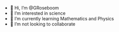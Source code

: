 - 👋 Hi, I’m @GRoseboom
- 👀 I’m interested in science
- 🌱 I’m currently learning Mathematics and Physics
- 💞️ I’m not looking to collaborate

<!---
GRoseboom/GRoseboom is a ✨ special ✨ repository because its `README.md` (this file) appears on your GitHub profile.
You can click the Preview link to take a look at your changes.
--->
